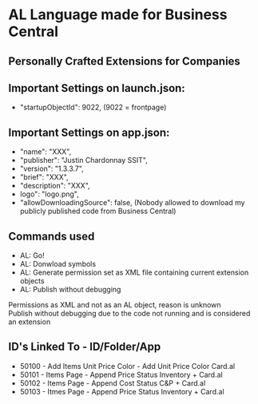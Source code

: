 # AL Language made for Business Central
## Personally Crafted Extensions for Companies



## Important Settings on launch.json:
* "startupObjectId": 9022, (9022 = frontpage)

## Important Settings on app.json:
* "name": "XXX",
* "publisher": "Justin Chardonnay SSIT",
* "version": "1.3.3.7",
* "brief": "XXX",
* "description": "XXX",
* logo": "logo.png",
* "allowDownloadingSource": false, (Nobody allowed to download my publicly published code from Business Central)

## Commands used
* AL: Go!
* AL: Donwload symbols
* AL: Generate permission set as XML file containing current extension objects
* AL: Publish without debugging <br>

Permissions as XML and not as an AL object, reason is unknown <br>
Publish without debugging due to the code not running and is considered an extension <br>


## ID's Linked To - ID/Folder/App
* 50100 - Add Items Unit Price Color - Add Unit Price Color Card.al
* 50101 - Items Page - Append Price Status Inventory + Card.al
* 50102 - Items Page - Append Cost Status C&P + Card.al
* 50103 - Itmes Page - Append Price Status Inventory + Card.al
